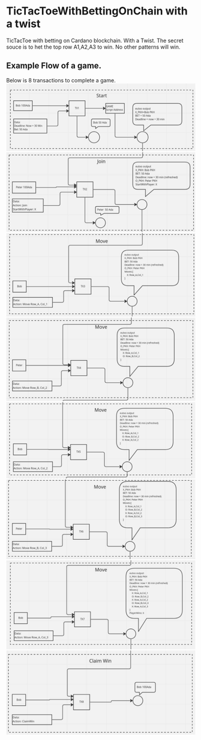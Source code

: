 # TicTacToeWithBettingOnChain with a twist

TicTacToe with betting on Cardano blockchain.
With a Twist. The secret souce is to het the top row A1,A2,A3 to win.
No other patterns will win.

##  Example Flow of a game.
Below is 8 transactions to complete a game.
![tx1](./docs/images/tx1.jpg)
![tx2](./docs/images/tx2.jpg)
![tx3](./docs/images/tx3.jpg)
![tx4](./docs/images/tx4.jpg)
![tx5](./docs/images/tx5.jpg)
![tx6](./docs/images/tx6.jpg)
![tx7](./docs/images/tx7.jpg)
![tx8](./docs/images/tx8.jpg)

